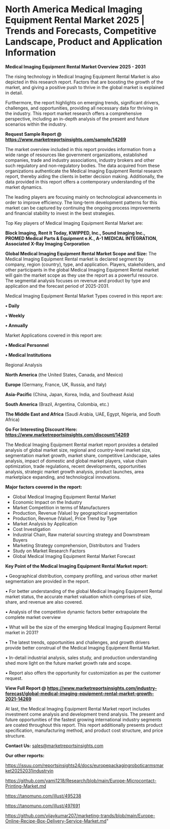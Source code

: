  # North America Medical Imaging Equipment Rental Market 2025 | Trends and Forecasts, Competitive Landscape, Product and Application Information

<Strong> Medical Imaging Equipment Rental Market Overview 2025 - 2031</strong>

The rising technology in Medical Imaging Equipment Rental Market is also depicted in this research report. Factors that are boosting the growth of the market, and giving a positive push to thrive in the global market is explained in detail.

Furthermore, the report highlights on emerging trends, significant drivers, challenges, and opportunities, providing all necessary data for thriving in the industry. This report market research offers a comprehensive perspective, including an in-depth analysis of the present and future scenarios within the industry.

<strong>Request Sample Report @ <a href=https://www.marketreportsinsights.com/sample/14269>https://www.marketreportsinsights.com/sample/14269</a></strong>

The market overview included in this report provides information from a wide range of resources like government organizations, established companies, trade and industry associations, industry brokers and other such regulatory and non-regulatory bodies. The data acquired from these organizations authenticate the Medical Imaging Equipment Rental research report, thereby aiding the clients in better decision making. Additionally, the data provided in this report offers a contemporary understanding of the market dynamics.

The leading players are focusing mainly on technological advancements in order to improve efficiency. The long-term development patterns for this market can be captured by continuing the ongoing process improvements and financial stability to invest in the best strategies.

Top Key players of Medical Imaging Equipment Rental Market are:

<strong>Block Imaging, Rent It Today, KWIPPED, Inc., Sound Imaging Inc., PROMED Medical Parts & Equipment e.K., A-1 MEDICAL INTEGRATION, Associated X-Ray Imaging Corporation</strong>

<strong><b>Global Medical Imaging Equipment Rental Market Scope and Size:</b></strong>
The Medical Imaging Equipment Rental market is declared segment by company, region (country), type, and application. Players, stakeholders, and other participants in the global Medical Imaging Equipment Rental market will gain the market scope as they use the report as a powerful resource. The segmental analysis focuses on revenue and product by type and application and the forecast period of 2025-2031.

Medical Imaging Equipment Rental Market Types covered in this report are:

<strong>• Daily

• Weekly

• Annually</strong>

Market Applications covered in this report are:

<strong>• Medical Personnel

• Medical Institutions</strong> 

Regional Analysis

<strong>North America</strong> (the United States, Canada, and Mexico)

<strong>Europe</strong> (Germany, France, UK, Russia, and Italy)

<strong>Asia-Pacific</strong> (China, Japan, Korea, India, and Southeast Asia)

<strong>South America</strong> (Brazil, Argentina, Colombia, etc.)

<strong>The Middle East and Africa</strong> (Saudi Arabia, UAE, Egypt, Nigeria, and South Africa)

<strong>Go For Interesting Discount Here: <a href=https://www.marketreportsinsights.com/discount/14269>https://www.marketreportsinsights.com/discount/14269</a></strong>

The Medical Imaging Equipment Rental market report provides a detailed analysis of global market size, regional and country-level market size, segmentation market growth, market share, competitive Landscape, sales analysis, impact of domestic and global market players, value chain optimization, trade regulations, recent developments, opportunities analysis, strategic market growth analysis, product launches, area marketplace expanding, and technological innovations.

<strong><b>Major factors covered in the report:</b></strong>
<ul>
  <li>Global Medical Imaging Equipment Rental Market </li>
  <li>Economic Impact on the Industry</li>
  <li>Market Competition in terms of Manufacturers</li>
  <li>Production, Revenue (Value) by geographical segmentation</li>
  <li>Production, Revenue (Value), Price Trend by Type</li>
  <li>Market Analysis by Application</li>
  <li>Cost Investigation</li>
  <li>Industrial Chain, Raw material sourcing strategy and Downstream Buyers</li>
  <li>Marketing Strategy comprehension, Distributors and Traders</li>
  <li>Study on Market Research Factors</li>
  <li>Global Medical Imaging Equipment Rental Market Forecast</li>
</ul>

<strong><b>Key Point of the Medical Imaging Equipment Rental Market report:</b></strong>

• Geographical distribution, company profiling, and various other market segmentation are provided in the report.

• For better understanding of the global Medical Imaging Equipment Rental market status, the accurate market valuation which comprises of size, share, and revenue are also covered.

• Analysis of the competitive dynamic factors better extrapolate the complete market overview

• What will be the size of the emerging Medical Imaging Equipment Rental market in 2031?

• The latest trends, opportunities and challenges, and growth drivers provide better construal of the Medical Imaging Equipment Rental Market.

• In-detail industrial analysis, sales study, and production understanding shed more light on the future market growth rate and scope.

• Report also offers the opportunity for customization as per the customer request.

<strong><b>View Full Report @ <a href=https://www.marketreportsinsights.com/industry-forecast/global-medical-imaging-equipment-rental-market-growth-2021-14269>https://www.marketreportsinsights.com/industry-forecast/global-medical-imaging-equipment-rental-market-growth-2021-14269</a></b></strong>


At last, the Medical Imaging Equipment Rental Market report includes investment come analysis and development trend analysis. The present and future opportunities of the fastest growing international industry segments are coated throughout this report. This report additionally presents product specification, manufacturing method, and product cost structure, and price structure.

<strong>Contact Us:</strong>
sales@marketreportsinsights.com

<strong>Our other reports:</strong>

<a href=https://issuu.com/reportsinsights24/docs/europepackagingroboticarmsmarket20252031industryin>https://issuu.com/reportsinsights24/docs/europepackagingroboticarmsmarket20252031industryin</a>

<a href=https://github.com/yami1218/Research/blob/main/Europe-Microcontact-Printing-Market.md>https://github.com/yami1218/Research/blob/main/Europe-Microcontact-Printing-Market.md</a>

<a href=https://tanomuno.com/illust/495238>https://tanomuno.com/illust/495238</a>

<a href=https://tanomuno.com/illust/497691>https://tanomuno.com/illust/497691</a>

<a href=https://github.com/vijaykumar207/marketing-trands/blob/main/Europe-Online-Recipe-Box-Delivery-Service-Market.md>https://github.com/vijaykumar207/marketing-trands/blob/main/Europe-Online-Recipe-Box-Delivery-Service-Market.md</a>"

